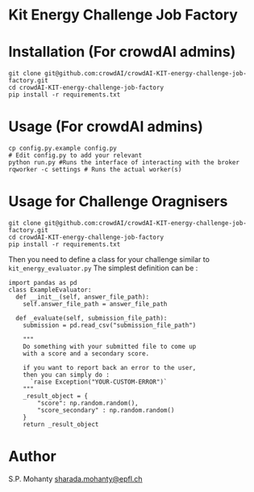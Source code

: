 # Kit Energy Challenge Job Factory


# Installation (For crowdAI admins)
```
git clone git@github.com:crowdAI/crowdAI-KIT-energy-challenge-job-factory.git
cd crowdAI-KIT-energy-challenge-job-factory
pip install -r requirements.txt
```

# Usage (For crowdAI admins)
```
cp config.py.example config.py
# Edit config.py to add your relevant
python run.py #Runs the interface of interacting with the broker
rqworker -c settings # Runs the actual worker(s)
```

# Usage for Challenge Oragnisers
```
git clone git@github.com:crowdAI/crowdAI-KIT-energy-challenge-job-factory.git
cd crowdAI-KIT-energy-challenge-job-factory
pip install -r requirements.txt
```

Then you need to define a class for your challenge similar to `kit_energy_evaluator.py`
The simplest definition can be :
```
import pandas as pd
class ExampleEvaluator:
  def __init__(self, answer_file_path):
    self.answer_file_path = answer_file_path

  def _evaluate(self, submission_file_path):
    submission = pd.read_csv("submission_file_path")

    """
    Do something with your submitted file to come up
    with a score and a secondary score.

    if you want to report back an error to the user,
    then you can simply do :
      `raise Exception("YOUR-CUSTOM-ERROR")`
    """
    _result_object = {
        "score": np.random.random(),
        "score_secondary" : np.random.random()
    }
    return _result_object
```


# Author
S.P. Mohanty <sharada.mohanty@epfl.ch>    
